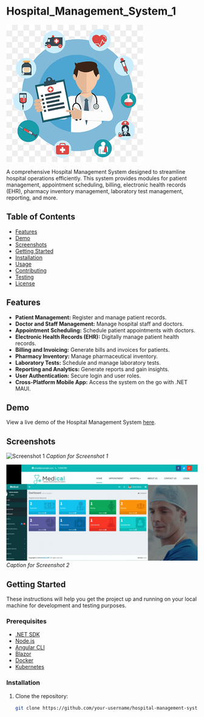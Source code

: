 # Hospital_Management_System_1


![Project Logo](./images/logo.png)

A comprehensive Hospital Management System designed to streamline hospital operations efficiently. This system provides modules for patient management, appointment scheduling, billing, electronic health records (EHR), pharmacy inventory management, laboratory test management, reporting, and more.

## Table of Contents

- [Features](#features)
- [Demo](#demo)
- [Screenshots](#screenshots)
- [Getting Started](#getting-started)
- [Installation](#installation)
- [Usage](#usage)
- [Contributing](#contributing)
- [Testing](#testing)
- [License](#license)

## Features

- **Patient Management:** Register and manage patient records.
- **Doctor and Staff Management:** Manage hospital staff and doctors.
- **Appointment Scheduling:** Schedule patient appointments with doctors.
- **Electronic Health Records (EHR):** Digitally manage patient health records.
- **Billing and Invoicing:** Generate bills and invoices for patients.
- **Pharmacy Inventory:** Manage pharmaceutical inventory.
- **Laboratory Tests:** Schedule and manage laboratory tests.
- **Reporting and Analytics:** Generate reports and gain insights.
- **User Authentication:** Secure login and user roles.
- **Cross-Platform Mobile App:** Access the system on the go with .NET MAUI.

## Demo

View a live demo of the Hospital Management System [here](https://your-demo-url.com).

## Screenshots

![Screenshot 1](./images/screenshot1.png)
*Caption for Screenshot 1*

![Screenshot 2](./images/screenshot2.png)
*Caption for Screenshot 2*

## Getting Started

These instructions will help you get the project up and running on your local machine for development and testing purposes.

### Prerequisites

- [.NET SDK](https://dotnet.microsoft.com/download)
- [Node.js](https://nodejs.org/)
- [Angular CLI](https://angular.io/cli)
- [Blazor](https://dotnet.microsoft.com/apps/aspnet/web-apps/blazor)
- [Docker](https://www.docker.com/)
- [Kubernetes](https://kubernetes.io/)

### Installation

1. Clone the repository:

   ```bash
   git clone https://github.com/your-username/hospital-management-system.git
